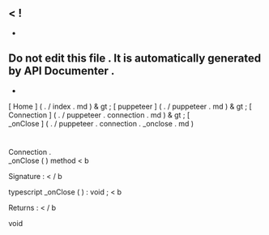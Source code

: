 <
!
-
-
Do
not
edit
this
file
.
It
is
automatically
generated
by
API
Documenter
.
-
-
>
[
Home
]
(
.
/
index
.
md
)
&
gt
;
[
puppeteer
]
(
.
/
puppeteer
.
md
)
&
gt
;
[
Connection
]
(
.
/
puppeteer
.
connection
.
md
)
&
gt
;
[
\
_onClose
]
(
.
/
puppeteer
.
connection
.
_onclose
.
md
)
#
#
Connection
.
\
_onClose
(
)
method
<
b
>
Signature
:
<
/
b
>
typescript
_onClose
(
)
:
void
;
<
b
>
Returns
:
<
/
b
>
void
